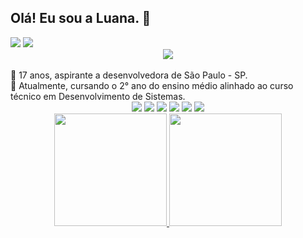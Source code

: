 ## Olá! Eu sou a Luana. 🍵
<div>
<a href="https://instagram.com/lvnabies" target="_blank"><img src="https://img.shields.io/badge/-Instagram-5fa85b?style=for-the-badge&logo=instagram&logoColor=white"%20target="_blank"></a>
<a href = "mailto:luana.gr.macedo@gmail.com"><img src="https://img.shields.io/badge/Gmail-D14836?style=for-the-badge&logo=gmail&logoColor=white" target="_blank"></a>
</div>

<div align="center">
<img src="https://data.whicdn.com/images/354320902/original.jpg">
</div>

<br>
🌿 17 anos, aspirante a desenvolvedora de São Paulo - SP.
<br>
📗 Atualmente, cursando o 2° ano do ensino médio alinhado ao curso técnico em Desenvolvimento de Sistemas.
<br> 

<div align="center">
<img src="https://img.shields.io/badge/HTML5-E34F26?style=for-the-badge&logo=html5&logoColor=white">
<img src="https://img.shields.io/badge/JavaScript-323330?style=for-the-badge&logo=javascript&logoColor=F7DF1E">
<img src="https://img.shields.io/badge/CSS3-1572B6?style=for-the-badge&logo=css3&logoColor=white">
<img src="https://img.shields.io/badge/PHP-777BB4?style=for-the-badge&logo=php&logoColor=white">
<img src="https://img.shields.io/badge/Microsoft%20SQL%20Server-CC2927?style=for-the-badge&logo=microsoft%20sql%20server&logoColor=white">
<img src="https://img.shields.io/badge/JAVA-YELLOWGREEN?style=for-the-badge&logo=java&logoColor=white"> 
</div>

<div align="center">
<a href="https://github.com/luanagbrm">
<img height="180em" src="https://github-readme-stats.vercel.app/api?username=luanagbrm&show_icons=true&theme=dark"/> 
<img height="180em" src="https://github-readme-stats.vercel.app/api/top-langs/?username=luanagbrm&layout=compact&langs_count=7&theme=dark"/>
</div>
<div align="center">
<br>


<!--
**luanagbrm/luanagbrm** is a ✨ _special_ ✨ repository because its `README.md` (this file) appears on your GitHub profile.

Here are some ideas to get you started:

- 🔭 I’m currently working on ...
- 🌱 I’m currently learning ...
- 👯 I’m looking to collaborate on ...
- 🤔 I’m looking for help with ...
- 💬 Ask me about ...
- 📫 How to reach me: ...
- 😄 Pronouns: ...
- ⚡ Fun fact: ...
-->
